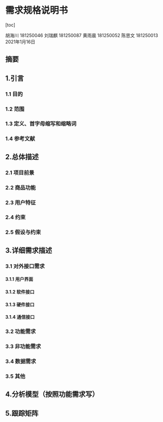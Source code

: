 # 需求规格说明书

[toc]

胡海川 181250046
刘瑞麒 181250087
黄雨晨 181250052
陈思文 181250013
2021年1月16日



## 摘要

## 1.引言

### 1.1 目的

### 1.2 范围

### 1.3 定义、首字母缩写和缩略词

### 1.4 参考文献

## 2.总体描述

### 2.1 项目前景

### 2.2 商品功能

### 2.3 用户特征

### 2.4 约束

### 2.5 假设与约束

## 3.详细需求描述

### 3.1 对外接口需求

#### 3.1.1 用户界面

#### 3.1.2 软件接口

#### 3.1.3 硬件接口

#### 3.1.4 通信接口

### 3.2 功能需求

### 3.3 非功能需求

### 3.4 数据需求

### 3.5 其他

## 4.分析模型（按照功能需求写）

## 5.跟踪矩阵

